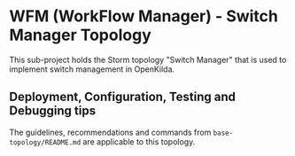 # WFM (WorkFlow Manager) - Switch Manager Topology

This sub-project holds the Storm topology "Switch Manager" that is used to implement
switch management in OpenKilda.

## Deployment, Configuration, Testing and Debugging tips 

The guidelines, recommendations and commands from `base-topology/README.md`
are applicable to this topology. 